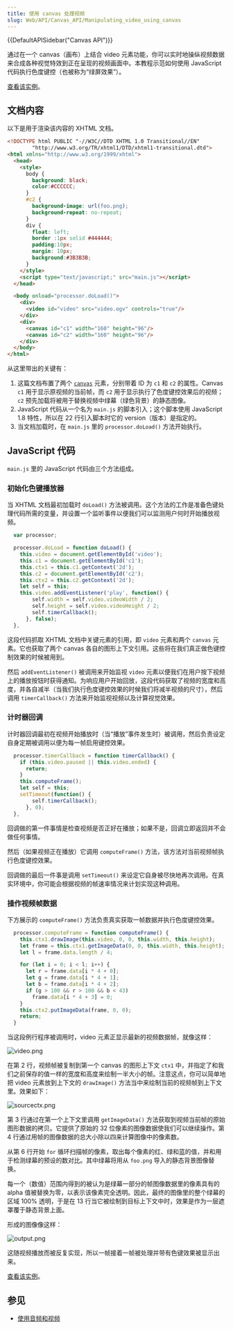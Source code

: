 ```yaml
---
title: 使用 canvas 处理视频
slug: Web/API/Canvas_API/Manipulating_video_using_canvas
---
```


{{DefaultAPISidebar("Canvas API")}}

通过在一个 canvas（画布）上结合 video 元素功能，你可以实时地操纵视频数据来合成各种视觉特效到正在呈现的视频画面中。本教程示范如何使用 JavaScript 代码执行色度键控（也被称为“绿屏效果”）。

[查看该实例](/samples/video/chroma-key/index.xhtml)。

## 文档内容

以下是用于渲染该内容的 XHTML 文档。

```html
<!DOCTYPE html PUBLIC "-//W3C//DTD XHTML 1.0 Transitional//EN"
        "http://www.w3.org/TR/xhtml1/DTD/xhtml1-transitional.dtd">
<html xmlns="http://www.w3.org/1999/xhtml">
  <head>
    <style>
      body {
        background: black;
        color:#CCCCCC;
      }
      #c2 {
        background-image: url(foo.png);
        background-repeat: no-repeat;
      }
      div {
        float: left;
        border :1px solid #444444;
        padding:10px;
        margin: 10px;
        background:#3B3B3B;
      }
    </style>
    <script type="text/javascript;" src="main.js"></script>
  </head>

  <body onload="processor.doLoad()">
    <div>
      <video id="video" src="video.ogv" controls="true"/>
    </div>
    <div>
      <canvas id="c1" width="160" height="96"/>
      <canvas id="c2" width="160" height="96"/>
    </div>
  </body>
</html>
```

从这里带出的关键有：

1. 这篇文档布置了两个 [`canvas`](/zh-CN/docs/Web/HTML/Element/canvas) 元素，分别带着 ID 为 `c1` 和 `c2` 的属性。Canvas `c1` 用于显示原视频的当前帧，而 `c2` 用于显示执行了色度键控效果后的视频；`c2` 预先加载将被用于替换视频中绿幕（绿色背景）的静态图像。
2. JavaScript 代码从一个名为 `main.js` 的脚本引入；这个脚本使用 JavaScript 1.8 特性，所以在 22 行引入脚本时它的 version（版本）是指定的。
3. 当文档加载时，在 `main.js` 里的 `processor.doLoad()` 方法开始执行。

## JavaScript 代码

`main.js` 里的 JavaScript 代码由三个方法组成。

### 初始化色键播放器

当 XHTML 文档最初加载时 `doLoad()` 方法被调用。这个方法的工作是准备色键处理代码所需的变量，并设置一个监听事件以便我们可以监测用户何时开始播放视频。

```js
  var processor;

  processor.doLoad = function doLoad() {
    this.video = document.getElementById('video');
    this.c1 = document.getElementById('c1');
    this.ctx1 = this.c1.getContext('2d');
    this.c2 = document.getElementById('c2');
    this.ctx2 = this.c2.getContext('2d');
    let self = this;
    this.video.addEventListener('play', function() {
        self.width = self.video.videoWidth / 2;
        self.height = self.video.videoHeight / 2;
        self.timerCallback();
      }, false);
  },
```

这段代码抓取 XHTML 文档中关键元素的引用，即 `video` 元素和两个 `canvas` 元素。它也获取了两个 canvas 各自的图形上下文引用。这些将在我们真正做色键控制效果的时候被用到。

然后 `addEventListener()` 被调用来开始监视 `video` 元素以便我们在用户按下视频上的播放按钮时获得通知。为响应用户开始回放，这段代码获取了视频的宽度和高度，并各自减半（当我们执行色度键控效果的时候我们将减半视频的尺寸），然后调用 `timerCallback()` 方法来开始监视视频以及计算视觉效果。

### 计时器回调

计时器回调最初在视频开始播放时（当“播放”事件发生时）被调用，然后负责设定自身定期被调用以便为每一帧启用键控效果。

```js
  processor.timerCallback = function timerCallback() {
    if (this.video.paused || this.video.ended) {
      return;
    }
    this.computeFrame();
    let self = this;
    setTimeout(function() {
        self.timerCallback();
      }, 0);
  },
```

回调做的第一件事情是检查视频是否正好在播放；如果不是，回调立即返回并不会做任何事情。

然后（如果视频正在播放）它调用 `computeFrame()` 方法，该方法对当前视频帧执行色度键控效果。

回调做的最后一件事是调用 `setTimeout()` 来设定它自身被尽快地再次调用。在真实环境中，你可能会根据视频的帧速率情况来计划实现这种调用。

### 操作视频帧数据

下方展示的 `computeFrame()` 方法负责真实获取一帧数据并执行色度键控效果。

```js
  processor.computeFrame = function computeFrame() {
    this.ctx1.drawImage(this.video, 0, 0, this.width, this.height);
    let frame = this.ctx1.getImageData(0, 0, this.width, this.height);
    let l = frame.data.length / 4;

    for (let i = 0; i < l; i++) {
      let r = frame.data[i * 4 + 0];
      let g = frame.data[i * 4 + 1];
      let b = frame.data[i * 4 + 2];
      if (g > 100 && r > 100 && b < 43)
        frame.data[i * 4 + 3] = 0;
    }
    this.ctx2.putImageData(frame, 0, 0);
    return;
  }
```

当这段例行程序被调用时，video 元素正显示最新的视频数据帧，就像这样：

![video.png](video.png)

在第 2 行，视频帧被复制到第一个 canvas 的图形上下文 `ctx1` 中，并指定了和我们之前保存的值一样的宽度和高度来绘制一半大小的帧。注意这点，你可以简单地把 video 元素放到上下文的 `drawImage()` 方法当中来绘制当前的视频帧到上下文里。效果如下：

![sourcectx.png](sourcectx.png)

第 3 行通过在第一个上下文里调用 `getImageData()` 方法获取到视频当前帧的原始图形数据的拷贝。它提供了原始的 32 位像素的图像数据使我们可以继续操作。第 4 行通过用帧的图像数据的总大小除以四来计算图像中的像素数。

从第 6 行开始 `for` 循环扫描帧的像素，取出每个像素的红、绿和蓝的值，并和用于检测绿幕的预设的数对比。其中绿幕将用从 `foo.png` 导入的静态背景图像替换。

每一个（数值）范围内得到的被认为是绿幕一部分的帧图像数据里的像素具有的 alpha 值被替换为零，以表示该像素完全透明。因此，最终的图像里的整个绿幕的区域 100% 透明，于是在 13 行当它被绘制到目标上下文中时，效果是作为一层遮罩覆于静态背景上面。

形成的图像像这样：

![output.png](output.png)

这随视频播放而被反复实现，所以一帧接着一帧被处理并带有色键效果被显示出来。

[查看该实例](/samples/video/chroma-key/index.xhtml)。

## 参见

- [使用音频和视频](/zh-CN/docs/Web/Guide/HTML/Using_HTML5_audio_and_video)
